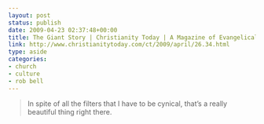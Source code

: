 ```yaml
---
layout: post
status: publish
date: 2009-04-23 02:37:48+00:00
title: The Giant Story | Christianity Today | A Magazine of Evangelical Conviction
link: http://www.christianitytoday.com/ct/2009/april/26.34.html
type: aside
categories:
- church
- culture
- rob bell
---
```


> In spite of all the filters that I have to be cynical, that’s a really beautiful thing right there.
